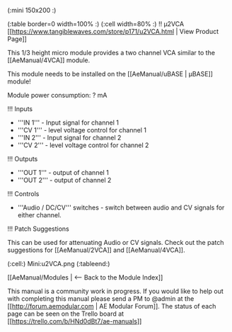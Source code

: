 (:mini 150x200 :)

(:table border=0 width=100% :)
(:cell width=80% :) 
!! µ2VCA
[[https://www.tangiblewaves.com/store/p171/u2VCA.html  | View Product Page]]

This 1/3 height micro module provides a two channel VCA similar to the [[AeManual/4VCA]] module.

This module needs to be installed on the [[AeManual/uBASE | µBASE]] module!

Module power consumption: ? mA

!!! Inputs

* '''IN 1''' - Input signal for channel 1
* '''CV 1''' - level voltage control for channel 1
* '''IN 2''' - Input signal for channel 2
* '''CV 2''' - level voltage control for channel 2

!!! Outputs

* '''OUT 1''' - output of channel 1
* '''OUT 2''' - output of channel 2

!!! Controls
* '''Audio / DC/CV''' switches - switch between audio and CV signals for either channel.

!!! Patch Suggestions

This can be used for attenuating Audio or CV signals. Check out the patch suggestions for [[AeManual/2VCA]] and [[AeManual/4VCA]].

(:cell:) Mini:u2VCA.png
(:tableend:)

[[AeManual/Modules | <-- Back to the Module Index]]

This manual is a community work in progress. If you would like to help out with completing this manual please send a PM to @admin at the [[http://forum.aemodular.com | AE Modular Forum]].  The status of each page can be seen on the Trello board at [[https://trello.com/b/HNd0dBt7/ae-manuals]]